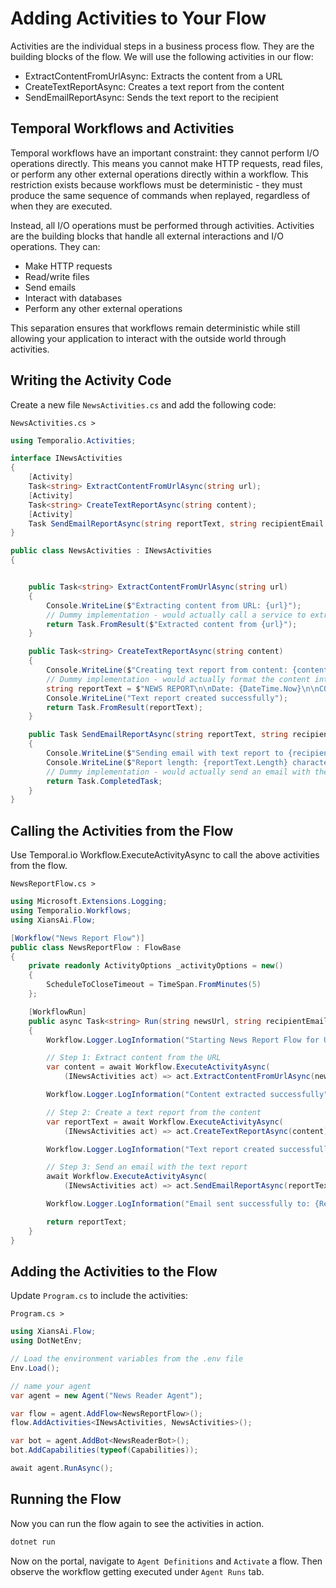 # Adding Activities to Your Flow

Activities are the individual steps in a business process flow. They are the building blocks of the flow. We will use the following activities in our flow:

- ExtractContentFromUrlAsync: Extracts the content from a URL
- CreateTextReportAsync: Creates a text report from the content
- SendEmailReportAsync: Sends the text report to the recipient

## Temporal Workflows and Activities

Temporal workflows have an important constraint: they cannot perform I/O operations directly. This means you cannot make HTTP requests, read files, or perform any other external operations directly within a workflow. This restriction exists because workflows must be deterministic - they must produce the same sequence of commands when replayed, regardless of when they are executed.

Instead, all I/O operations must be performed through activities. Activities are the building blocks that handle all external interactions and I/O operations. They can:

- Make HTTP requests
- Read/write files
- Send emails
- Interact with databases
- Perform any other external operations

This separation ensures that workflows remain deterministic while still allowing your application to interact with the outside world through activities.

## Writing the Activity Code

Create a new file `NewsActivities.cs` and add the following code:

`NewsActivities.cs >`

```csharp
using Temporalio.Activities;

interface INewsActivities
{
    [Activity]
    Task<string> ExtractContentFromUrlAsync(string url);
    [Activity]
    Task<string> CreateTextReportAsync(string content);
    [Activity]
    Task SendEmailReportAsync(string reportText, string recipientEmail = "recipient@example.com");
}

public class NewsActivities : INewsActivities
{


    public Task<string> ExtractContentFromUrlAsync(string url)
    {
        Console.WriteLine($"Extracting content from URL: {url}");
        // Dummy implementation - would actually call a service to extract content
        return Task.FromResult($"Extracted content from {url}");
    }

    public Task<string> CreateTextReportAsync(string content)
    {
        Console.WriteLine($"Creating text report from content: {content.Substring(0, Math.Min(50, content.Length))}");
        // Dummy implementation - would actually format the content into a report
        string reportText = $"NEWS REPORT\n\nDate: {DateTime.Now}\n\nCONTENT:\n{content}\n\nEND OF REPORT";
        Console.WriteLine("Text report created successfully");
        return Task.FromResult(reportText);
    }

    public Task SendEmailReportAsync(string reportText, string recipientEmail = "recipient@example.com")
    {
        Console.WriteLine($"Sending email with text report to {recipientEmail}");
        Console.WriteLine($"Report length: {reportText.Length} characters");
        // Dummy implementation - would actually send an email with the report text
        return Task.CompletedTask;
    }
}

```

## Calling the Activities from the Flow

Use Temporal.io Workflow.ExecuteActivityAsync to call the above activities from the flow.

`NewsReportFlow.cs >`

```csharp
using Microsoft.Extensions.Logging;
using Temporalio.Workflows;
using XiansAi.Flow;

[Workflow("News Report Flow")]
public class NewsReportFlow : FlowBase
{
    private readonly ActivityOptions _activityOptions = new()
    {
        ScheduleToCloseTimeout = TimeSpan.FromMinutes(5)
    };

    [WorkflowRun]
    public async Task<string> Run(string newsUrl, string recipientEmail)
    {
        Workflow.Logger.LogInformation("Starting News Report Flow for URL: {Url}", newsUrl);

        // Step 1: Extract content from the URL
        var content = await Workflow.ExecuteActivityAsync(
            (INewsActivities act) => act.ExtractContentFromUrlAsync(newsUrl), _activityOptions);

        Workflow.Logger.LogInformation("Content extracted successfully");

        // Step 2: Create a text report from the content
        var reportText = await Workflow.ExecuteActivityAsync(
            (INewsActivities act) => act.CreateTextReportAsync(content), _activityOptions);

        Workflow.Logger.LogInformation("Text report created successfully");

        // Step 3: Send an email with the text report
        await Workflow.ExecuteActivityAsync(
            (INewsActivities act) => act.SendEmailReportAsync(reportText, recipientEmail), _activityOptions);

        Workflow.Logger.LogInformation("Email sent successfully to: {RecipientEmail}", recipientEmail);

        return reportText;
    }
}
```

## Adding the Activities to the Flow

Update `Program.cs` to include the activities:

`Program.cs >`

```csharp
using XiansAi.Flow;
using DotNetEnv;

// Load the environment variables from the .env file
Env.Load();

// name your agent
var agent = new Agent("News Reader Agent");

var flow = agent.AddFlow<NewsReportFlow>();
flow.AddActivities<INewsActivities, NewsActivities>();

var bot = agent.AddBot<NewsReaderBot>();
bot.AddCapabilities(typeof(Capabilities));

await agent.RunAsync();
```

## Running the Flow

Now you can run the flow again to see the activities in action.

```bash
dotnet run
```

Now on the portal, navigate to `Agent Definitions` and `Activate` a flow. Then observe the workflow getting executed under `Agent Runs` tab.
